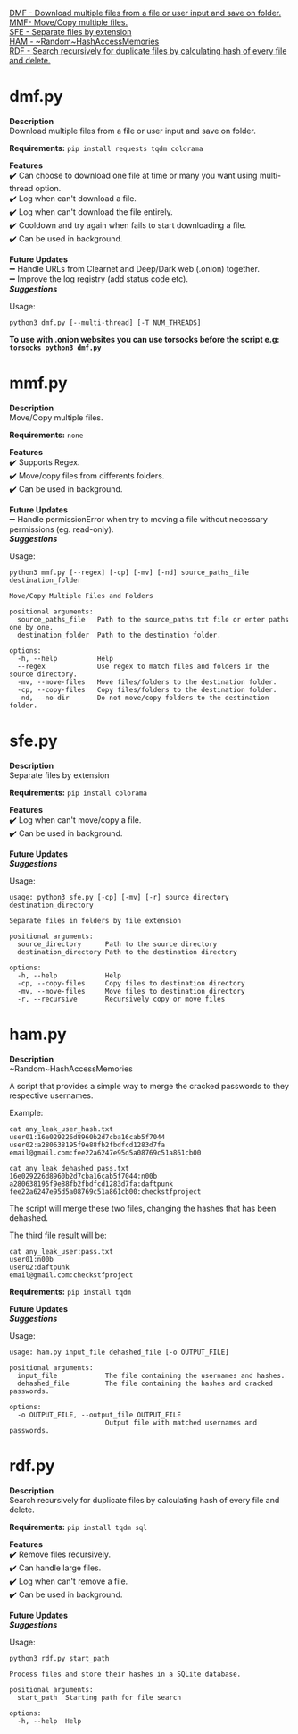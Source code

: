 [DMF - Download multiple files from a file or user input and save on folder.](#dmf.py) <br />
[MMF- Move/Copy multiple files.](#mmf.py) <br />
[SFE - Separate files by extension](#sfe.py) <br />
[HAM - ~Random~HashAccessMemories](#ham.py) <br />
[RDF - Search recursively for duplicate files by calculating hash of every file and delete.](#rdf.py) <br />

# dmf.py
**Description** <br />
Download multiple files from a file or user input and save on folder. <br />

**Requirements:**
```pip install requests tqdm colorama```

**Features** <br />
:heavy_check_mark: Can choose to download one file at time or many you want using multi-thread option. <br />
:heavy_check_mark: Log when can't download a file. <br />
:heavy_check_mark: Log when can't download the file entirely. <br />
:heavy_check_mark: Cooldown and try again when fails to start downloading a file. <br />
:heavy_check_mark: Can be used in background. <br />

**Future Updates** <br />
:heavy_minus_sign: Handle URLs from Clearnet and Deep/Dark web (.onion) together. <br />
:heavy_minus_sign: Improve the log registry (add status code etc). <br />
***Suggestions*** <br />

Usage:
```
python3 dmf.py [--multi-thread] [-T NUM_THREADS]
```

**To use with .onion websites you can use torsocks before the script e.g: ```torsocks python3 dmf.py```** <br />

# mmf.py
**Description** <br />
Move/Copy multiple files. <br />

**Requirements:**
```none```

**Features** <br />
:heavy_check_mark: Supports Regex. <br />
:heavy_check_mark: Move/copy files from differents folders. <br />
:heavy_check_mark: Can be used in background. <br />

**Future Updates** <br />
:heavy_minus_sign: Handle permissionError when try to moving a file without necessary permissions (eg. read-only). <br />
***Suggestions***

Usage:
```
python3 mmf.py [--regex] [-cp] [-mv] [-nd] source_paths_file destination_folder

Move/Copy Multiple Files and Folders

positional arguments:
  source_paths_file   Path to the source_paths.txt file or enter paths one by one.
  destination_folder  Path to the destination folder.

options:
  -h, --help          Help
  --regex             Use regex to match files and folders in the source directory.
  -mv, --move-files   Move files/folders to the destination folder.
  -cp, --copy-files   Copy files/folders to the destination folder.
  -nd, --no-dir       Do not move/copy folders to the destination folder.
```

# sfe.py
**Description** <br />
Separate files by extension <br />

**Requirements:**
```pip install colorama```

**Features** <br />
:heavy_check_mark: Log when can't move/copy a file. <br />
:heavy_check_mark: Can be used in background. <br />

**Future Updates** <br />
***Suggestions*** <br />

Usage:
```
usage: python3 sfe.py [-cp] [-mv] [-r] source_directory destination_directory

Separate files in folders by file extension

positional arguments:
  source_directory      Path to the source directory
  destination_directory Path to the destination directory

options:
  -h, --help            Help
  -cp, --copy-files     Copy files to destination directory
  -mv, --move-files     Move files to destination directory
  -r, --recursive       Recursively copy or move files
```


# ham.py
**Description** <br />
~Random~HashAccessMemories <br />

A script that provides a simple way to merge the cracked passwords to they respective usernames. <br />

Example:
```
cat any_leak_user_hash.txt
user01:16e029226d8960b2d7cba16cab5f7044
user02:a280638195f9e88fb2fbdfcd1283d7fa
email@gmail.com:fee22a6247e95d5a08769c51a861cb00

cat any_leak_dehashed_pass.txt
16e029226d8960b2d7cba16cab5f7044:n00b
a280638195f9e88fb2fbdfcd1283d7fa:daftpunk
fee22a6247e95d5a08769c51a861cb00:checkstfproject

```
The script will merge these two files, changing the hashes that has been dehashed.

The third file result will be:
``` 
cat any_leak_user:pass.txt
user01:n00b
user02:daftpunk
email@gmail.com:checkstfproject

```

**Requirements:**
```pip install tqdm```

**Future Updates** <br />
***Suggestions*** <br />

Usage:
```
usage: ham.py input_file dehashed_file [-o OUTPUT_FILE]

positional arguments:
  input_file            The file containing the usernames and hashes.
  dehashed_file         The file containing the hashes and cracked passwords.

options:
  -o OUTPUT_FILE, --output_file OUTPUT_FILE
                        Output file with matched usernames and passwords.
```


# rdf.py
**Description** <br />
Search recursively for duplicate files by calculating hash of every file and delete. <br />

**Requirements:**
```pip install tqdm sql```

**Features** <br />
:heavy_check_mark: Remove files recursively. <br />
:heavy_check_mark: Can handle large files. <br />
:heavy_check_mark: Log when can't remove a file.  <br />
:heavy_check_mark: Can be used in background. <br />

**Future Updates** <br />
***Suggestions***

Usage:
```
python3 rdf.py start_path

Process files and store their hashes in a SQLite database.

positional arguments:
  start_path  Starting path for file search

options:
  -h, --help  Help
```
